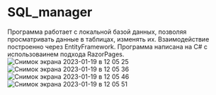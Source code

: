 # SQL_manager
Программа работает с локальной базой данных, позволяя просматривать данные в таблицах, изменять их. Взаимодействие построенно через EntityFramework.
Программа написана на C# с использоваинем подхода RazorPages.
![Снимок экрана 2023-01-19 в 12 05 25](https://user-images.githubusercontent.com/73424803/213401005-65b7be12-44e3-4ed3-a8bf-d8c2a1d28e22.png)
![Снимок экрана 2023-01-19 в 12 05 36](https://user-images.githubusercontent.com/73424803/213401026-5ccc5fdb-0c1a-4eb8-b6b7-848b6b8e0a07.png)
![Снимок экрана 2023-01-19 в 12 05 46](https://user-images.githubusercontent.com/73424803/213401034-1a99e46b-6097-4c90-94db-0298ef31e005.png)
![Снимок экрана 2023-01-19 в 12 05 51](https://user-images.githubusercontent.com/73424803/213401040-c72424fb-520a-43bd-bb32-a517b128c2c1.png)
